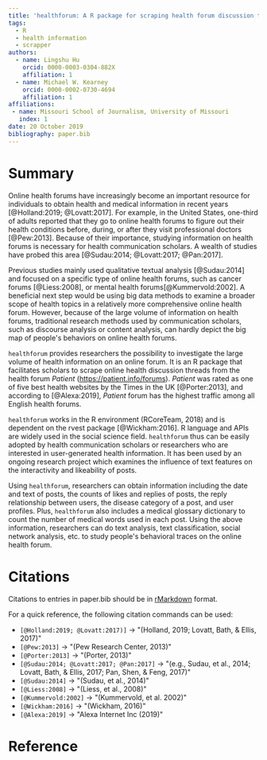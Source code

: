 ```yaml
---
title: 'healthforum: A R package for scraping health forum discussion threads'
tags:
  - R
  - health information
  - scrapper
authors:
  - name: Lingshu Hu
    orcid: 0000-0003-0304-882X
    affiliation: 1
  - name: Michael W. Kearney
    orcid: 0000-0002-0730-4694
    affiliation: 1
affiliations:
 - name: Missouri School of Journalism, University of Missouri
   index: 1
date: 20 October 2019
bibliography: paper.bib
---
```


# Summary

Online health forums have increasingly become an important resource for individuals to obtain health and medical information in recent years [@Holland:2019; @Lovatt:2017]. For example, in the United States, one-third of adults reported that they go to online health forums to figure out their health conditions before, during, or after they visit professional doctors [@Pew:2013]. Because of their importance, studying information on health forums is necessary for health communication scholars. A wealth of studies have probed this area [@Sudau:2014; @Lovatt:2017; @Pan:2017]. 

Previous studies mainly used qualitative textual analysis [@Sudau:2014] and focused on a specific type of online health forums, such as cancer forums [@Liess:2008], or mental health forums[@Kummervold:2002]. A beneficial next step would be using big data methods to examine a broader scope of health topics in a relatively more comprehensive online health forum. However, because of the large volume of information on health forums, traditional research methods used by communication scholars, such as discourse analysis or content analysis, can hardly depict the big map of people's behaviors on online health forums.  

``healthforum`` provides researchers the possibility to investigate the large volume of health information on an online forum. It is an R package that facilitates scholars to scrape online health discussion threads from the health forum *Patient* (<https://patient.info/forums>). *Patient* was rated as one of five best health websites by the Times in the UK [@Porter:2013], and according to [@Alexa:2019], *Patient* forum has the highest traffic among all English health forums. 

``healthforum`` works in the R environment (RCoreTeam, 2018) and is dependent on the rvest package [@Wickham:2016]. R language and APIs are widely used in the social science field. ``healthforum`` thus can be easily adopted by health communication scholars or researchers who are interested in user-generated health information. It has been used by an ongoing research project which examines the influence of text features on the interactivity and likeability of posts.

Using ``healthforum``, researchers can obtain information including the date and text of posts, the counts of likes and replies of posts, the reply relationship between users, the disease category of a post, and user profiles. Plus,  ``healthforum`` also includes a medical glossary dictionary to count the number of medical words used in each post. Using the above information, researchers can do text analysis, text classification, social network analysis, etc. to study people's behavioral traces on the online health forum. 


# Citations

Citations to entries in paper.bib should be in
[rMarkdown](http://rmarkdown.rstudio.com/authoring_bibliographies_and_citations.html)
format.

For a quick reference, the following citation commands can be used:  
- `[@Holland:2019; @Lovatt:2017)]` -> "(Holland, 2019; Lovatt, Bath, & Ellis, 2017)"  
- `[@Pew:2013]` -> "(Pew Research Center, 2013)"  
- `[@Porter:2013]` -> "(Porter, 2013)"  
- `[@Sudau:2014; @Lovatt:2017; @Pan:2017]` -> "(e.g., Sudau, et al., 2014; Lovatt, Bath, & Ellis, 2017; Pan, Shen, & Feng, 2017)"  
- `[@Sudau:2014]` -> "(Sudau, et al., 2014)"  
- `[@Liess:2008]` -> "(Liess, et al., 2008)"  
- `[@Kummervold:2002]` -> "(Kummervold, et al. 2002)"  
- `[@Wickham:2016]` -> "(Wickham, 2016)"  
- `[@Alexa:2019]` -> "Alexa Internet Inc (2019)"  

# Reference
